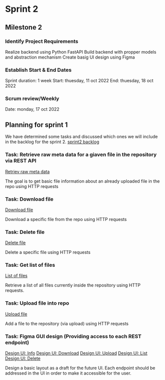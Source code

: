 # Sprint 2

## Milestone 2

### Identify Project Requirements
Realize backend using Python FastAPI
Build backend with propper models and abstraction mechanism
Create basig UI design using Figma

### Establish Start & End Dates
Sprint duration: 1 week
Start: thuesday, 11 oct 2022 
End: thuesday, 18 oct 2022

### Scrum review/Weekly
Date: monday, 17 oct 2022

## Planning for sprint 1

We have determined some tasks and discussed which ones we will include in the backlog for the sprint 2.
[sprint2 backlog](https://github.com/orgs/bfhmea4/projects/4/views/6)


### Task: Retrieve raw meta data for a giaven file in the repository via REST API
[Retriev raw meta data](https://github.com/bfhmea4/mea4_02_repository/issues/18)

The goal is to get basic file information about an already uploaded file in the repo using HTTP requests


### Task: Download file
[Download file](https://github.com/bfhmea4/mea4_02_repository/issues/16)

Download a specific file from the repo using HTTP requests


### Task: Delete file
[Delete file](https://github.com/bfhmea4/mea4_02_repository/issues/17)

Delete a specific file using HTTP requests

### Task: Get list of files
[List of files](https://github.com/bfhmea4/mea4_02_repository/issues/14)

Retrieve a list of all files currently inside the repository using HTTP requests.


### Task: Upload file into repo
[Upload file](https://github.com/bfhmea4/mea4_02_repository/issues/15)

Add a file to the repository (via upload) using HTTP requests


### Task: Figma GUI design (Providing access to each REST endpoint)
[Design UI: Info](https://github.com/bfhmea4/mea4_02_repository/issues/32)
[Design UI: Download](https://github.com/bfhmea4/mea4_02_repository/issues/39)
[Design UI: Upload](https://github.com/bfhmea4/mea4_02_repository/issues/29)
[Design UI: List](https://github.com/bfhmea4/mea4_02_repository/issues/30)
[Design UI: Delete](https://github.com/bfhmea4/mea4_02_repository/issues/28)

Design a basic layout as a draft for the future UI. Each endpoint should be addressed in the UI in order to make it accessible for the user.